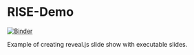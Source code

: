 # RISE-Demo

[![Binder](https://mybinder.org/badge_logo.svg)](https://mybinder.org/v2/gh/fm75/master)

Example of creating reveal.js slide show with executable slides.
